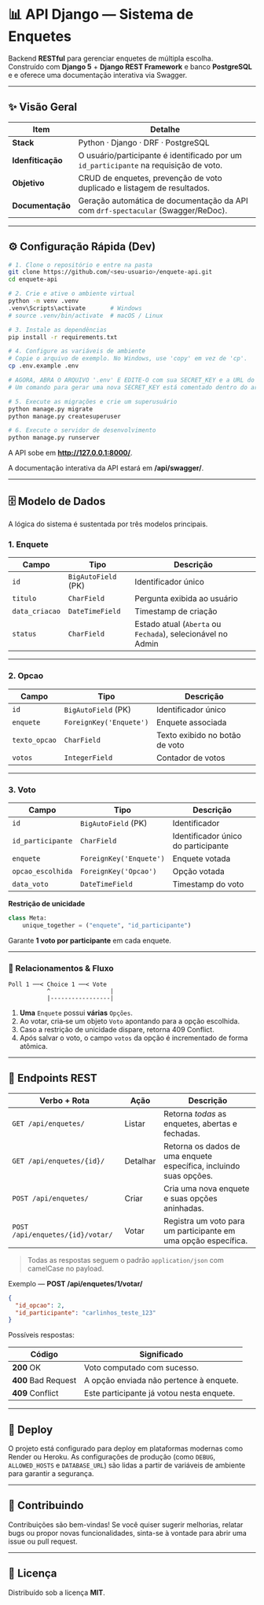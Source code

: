 # 📊 API Django — Sistema de Enquetes

Backend **RESTful** para gerenciar enquetes de múltipla escolha.  
Construído com **Django 5** + **Django REST Framework** e banco **PostgreSQL** 
e e oferece uma documentação interativa via Swagger.

---

## ✨ Visão Geral

| Item              | Detalhe                                                                                 |
|-------------------|-----------------------------------------------------------------------------------------|
| **Stack**         | Python · Django · DRF · PostgreSQL                                                      |
| **Idenfiticação** | O usuário/participante é identificado por um `id_participante` na requisição de voto.   |
| **Objetivo**      | CRUD de enquetes, prevenção de voto duplicado e listagem de resultados.                 |
| **Documentação**  | Geração automática de documentação da API com `drf-spectacular` (Swagger/ReDoc).        |


---

## ⚙️ Configuração Rápida (Dev)

```bash
# 1. Clone o repositório e entre na pasta
git clone https://github.com/<seu-usuario>/enquete-api.git
cd enquete-api

# 2. Crie e ative o ambiente virtual
python -m venv .venv
.venv\Scripts\activate       # Windows
# source .venv/bin/activate  # macOS / Linux

# 3. Instale as dependências
pip install -r requirements.txt

# 4. Configure as variáveis de ambiente
# Copie o arquivo de exemplo. No Windows, use 'copy' em vez de 'cp'.
cp .env.example .env

# AGORA, ABRA O ARQUIVO '.env' E EDITE-O com sua SECRET_KEY e a URL do seu banco de dados.
# Um comando para gerar uma nova SECRET_KEY está comentado dentro do arquivo .env.example.

# 5. Execute as migrações e crie um superusuário
python manage.py migrate
python manage.py createsuperuser

# 6. Execute o servidor de desenvolvimento
python manage.py runserver
```

A API sobe em **http://127.0.0.1:8000/**.

A documentação interativa da API estará em **/api/swagger/**.

---

## 🗄️ Modelo de Dados

A lógica do sistema é sustentada por três modelos principais.

### 1. Enquete

| Campo          | Tipo                | Descrição                                                   |
|----------------|---------------------|-------------------------------------------------------------|
| `id`           | `BigAutoField` (PK) | Identificador único                                         |
| `titulo`       | `CharField`         | Pergunta exibida ao usuário                                 |
| `data_criacao` | `DateTimeField`     | Timestamp de criação                                        |
| `status`       | `CharField`         | Estado atual (`Aberta` ou `Fechada`), selecionável no Admin |


---

### 2. Opcao

| Campo         | Tipo                            | Descrição                      |
|---------------|---------------------------------|--------------------------------|
| `id`          | `BigAutoField` (PK)             | Identificador único            |
| `enquete`     | `ForeignKey('Enquete')`         | Enquete associada              |
| `texto_opcao` | `CharField`                     | Texto exibido no botão de voto |
| `votos`       | `IntegerField`                  | Contador de votos              |

---

### 3. Voto

| Campo             | Tipo                    | Descrição                           |
|-------------------|-------------------------|-------------------------------------|
| `id`              | `BigAutoField` (PK)     | Identificador                       |
| `id_participante` | `CharField`             | Identificador único do participante |
| `enquete`         | `ForeignKey('Enquete')` | Enquete votada                      |
| `opcao_escolhida` | `ForeignKey('Opcao')`   | Opção votada                        |
| `data_voto`       | `DateTimeField`         | Timestamp do voto                   |

**Restrição de unicidade**

```python
class Meta:
    unique_together = ("enquete", "id_participante")
```
Garante **1 voto por participante** em cada enquete.

---

### 🔗 Relacionamentos & Fluxo

```
Poll 1 ──< Choice 1 ──< Vote
           ^                 |
           |-----------------|
```

1. **Uma** `Enquete` possui **várias** `Opções`.  
2. Ao votar, cria‑se um objeto `Voto` apontando para a opção escolhida.  
3. Caso a restrição de unicidade dispare, retorna 409 Conflict.  
4. Após salvar o voto, o campo `votos` da opção é incrementado de forma atômica.

---

## 🔌 Endpoints REST

| Verbo + Rota                     | Ação     | Descrição                                                          |
|----------------------------------|----------|--------------------------------------------------------------------|
| `GET /api/enquetes/`             | Listar   | Retorna *todas* as enquetes, abertas e fechadas.                   |
| `GET /api/enquetes/{id}/`        | Detalhar | Retorna os dados de uma enquete específica, incluindo suas opções. |
| `POST /api/enquetes/`            | Criar    | Cria uma nova enquete e suas opções aninhadas.                     |
| `POST /api/enquetes/{id}/votar/` | Votar    | Registra um voto para um participante em uma opção específica.     |

> Todas as respostas seguem o padrão `application/json` com camelCase no payload.

Exemplo — **POST /api/enquetes/1/votar/**
```json
{
  "id_opcao": 2,
  "id_participante": "carlinhos_teste_123"
}
```

Possíveis respostas:

| Código              | Significado                               |
|---------------------|-------------------------------------------|
| **200** OK          | Voto computado com sucesso.               |
| **400** Bad Request | A opção enviada não pertence à enquete.   |
| **409** Conflict    | Este participante já votou nesta enquete. |

---

## 🚀 Deploy

O projeto está configurado para deploy em plataformas modernas como Render ou Heroku. 
As configurações de produção (como `DEBUG`, `ALLOWED_HOSTS` e `DATABASE_URL`) são lidas
a partir de variáveis de ambiente para garantir a segurança.

---

## 🤝 Contribuindo

Contribuições são bem-vindas! Se você quiser sugerir melhorias, relatar bugs ou propor 
novas funcionalidades, sinta-se à vontade para abrir uma issue ou pull request.

---

## 📜 Licença

Distribuído sob a licença **MIT**.
